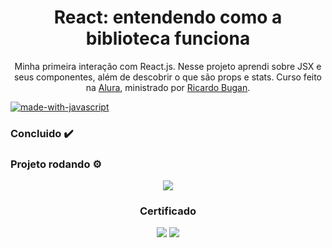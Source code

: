 <h1 align="center">React: entendendo como a biblioteca funciona</h1>
<p align="center">
    Minha primeira interação com React.js. Nesse projeto aprendi sobre JSX e seus componentes, além de descobrir o que são props e stats.
    Curso feito na <a href="https://cursos.alura.com.br/">Alura</a>, ministrado por
    <a href="https://www.linkedin.com/in/ricardo-bugan-b0581379/">Ricardo Bugan</a>.
</p>

[![made-with-javascript](https://img.shields.io/badge/Made%20with-JavaScript-1f425f.svg)](https://www.javascript.com)

### Concluido :heavy_check_mark:

### Projeto rodando ⚙️

<div align="center">
    <img src="https://user-images.githubusercontent.com/62727519/162626545-47000322-80fc-4f47-baff-00755cf0ec8a.png"/>
<div/>

### Certificado

<img src="https://user-images.githubusercontent.com/62727519/162626472-58bcae02-3bba-4762-81fc-a52561ec9dd1.png"/>
<img src="https://user-images.githubusercontent.com/62727519/162626524-a84fce4a-73b0-4038-8fb5-59d3c9f2a475.png"/>
